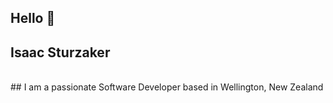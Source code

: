 ## Hello 👋

## Isaac Sturzaker
<br>
## I am a passionate Software Developer based in Wellington, New Zealand

